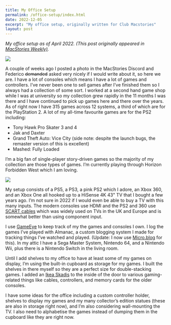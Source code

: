 ```yaml
---
title: My Office Setup
permalink: /office-setup/index.html
date: 2022-12-05
excerpt: "My office setup, originally written for Club Macstories"
layout: post
---
```


*My office setup as of April 2022. (This post originally appeared in [MacStories Weekly)](https://club.macstories.net/posts/reader-setup-2).*

![](https://rknightuk.s3.amazonaws.com/site/office-setup-tv.jpg)

A couple of weeks ago I posted a photo in the MacStories Discord and Federico <s>demanded</s> asked very nicely if I would write about it, so here we are. I have a lot of consoles which means I have a lot of games and controllers. I’ve never been one to sell games after I’ve finished them so I always had a collection of some sort. I worked at a second hand game shop while I was at university so my collection grew rapidly in the 11 months I was there and I have continued to pick up games here and there over the years. As of right now I have 315 games across 12 systems, a third of which are for the PlayStation 2. A lot of my all-time favourite games are for the PS2 including:

- Tony Hawk Pro Skater 3 and 4
- Jak and Daxter
- Grand Theft Auto: Vice City (side note: despite the launch bugs, the remaster version of this is excellent)
- Mashed: Fully Loaded

I’m a big fan of single-player story-driven games so the majority of my collection are those types of games. I’m currently playing through Horizon Forbidden West which I am loving.

![](https://rknightuk.s3.amazonaws.com/site/office-setup-cupboard.jpg)

My setup consists of a PS5, a PS3, a pink PS2 which I adore, an Xbox 360, and an Xbox One all hooked up to a HiSense 4K 43" TV that I bought a few years ago. I’m not sure in 2022 if I would even be able to buy a TV with this many inputs. The modern consoles use HDMI and the PS2 and 360 use [SCART cables](https://en.wikipedia.org/wiki/SCART) which was widely used on TVs in the UK and Europe and is somewhat better than using component input.

I use [GameEye](https://gameye.app/) to keep track of my the games and consoles I own. I log the games I’ve played with Almanac, a custom blogging system I made for tracking things I’ve watched and played. (Update: I now use [Micro.blog](https://micro.blog/rknightuk) for this). In my attic I have a Sega Master System, Nintendo 64, and a Nintendo Wii, plus there is a Nintendo Switch in the living room.

Until I add shelves to my office to have at least some of my games on display, I’m using the built-in cupboard as storage for my games. I built the shelves in there myself so they are a perfect size for double-stacking games. I added an [Ikea Skadis](https://www.ikea.com/gb/en/p/skadis-pegboard-combination-white-s09216595/) to the inside of the door to various gaming-related things like cables, controllers, and memory cards for the older consoles.

I have some ideas for the office including a custom controller holder, shelves to display my games and my many collector’s edition statues (these are also in storage right now), and I’m also considering wall-mounting the TV. I also need to alphabetise the games instead of dumping them in the cupboard like they are right now.